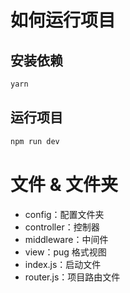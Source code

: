 # 如何运行项目
## 安装依赖
```sh
yarn
````

## 运行项目
```sh
npm run dev
```

# 文件 & 文件夹
- config：配置文件夹
- controller：控制器
- middleware：中间件
- view：pug 格式视图
- index.js：启动文件
- router.js：项目路由文件
